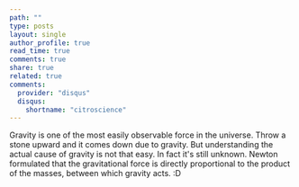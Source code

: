 ```yaml
---
path: ""
type: posts
layout: single
author_profile: true
read_time: true
comments: true
share: true
related: true
comments:
  provider: "disqus"
  disqus:
    shortname: "citroscience"
---
```


Gravity is one of the most easily observable force in the universe. Throw a stone upward and it comes down due to gravity. But understanding the actual cause of gravity is not that easy. In fact it's still unknown.
Newton formulated that the gravitational force is directly proportional to the product of the masses, between which gravity acts. :D
